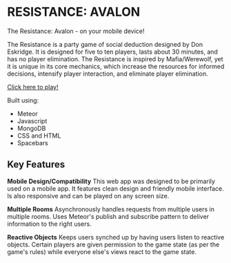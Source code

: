 # RESISTANCE: AVALON

The Resistance: Avalon - on your mobile device!

The Resistance is a party game of social deduction designed by Don Eskridge. It is designed for five to ten players, lasts about 30 minutes, and has no player elimination. The Resistance is inspired by Mafia/Werewolf, yet it is unique in its core mechanics, which increase the resources for informed decisions, intensify player interaction, and eliminate player elimination.

[Click here to play!](http://resistance-avalon.meteor.com)

Built using:

  * Meteor
  * Javascript
  * MongoDB
  * CSS and HTML
  * Spacebars

## Key Features

**Mobile Design/Compatibility** This web app was designed to be primarily used on a mobile app. It features clean design and friendly mobile interface. Is also responsive and can be played on any screen size.

**Multiple Rooms** Asynchronously handles requests from multiple users in multiple rooms. Uses Meteor's publish and subscribe pattern to deliver information to the right users.

**Reactive Objects** Keeps users synched up by having users listen to reactive objects. Certain players are given permission to the game state (as per the game's rules) while everyone else's views react to the game state.
